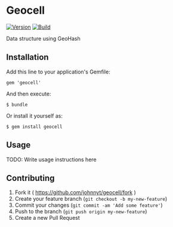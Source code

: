 # Geocell
[![Version][Version image]][Version]
[![Build][Build image]][Build]

Data structure using GeoHash

## Installation

Add this line to your application's Gemfile:

    gem 'geocell'

And then execute:

    $ bundle

Or install it yourself as:

    $ gem install geocell

## Usage

TODO: Write usage instructions here

## Contributing

1. Fork it ( https://github.com/johnnyt/geocell/fork )
2. Create your feature branch (`git checkout -b my-new-feature`)
3. Commit your changes (`git commit -am 'Add some feature'`)
4. Push to the branch (`git push origin my-new-feature`)
5. Create a new Pull Request

[Version]: https://rubygems.org/gems/geocell
[Build]: https://travis-ci.org/johnnyt/geocell

[Version image]: https://badge.fury.io/rb/geocell.png
[Build image]: https://travis-ci.org/johnnyt/geocell.png
